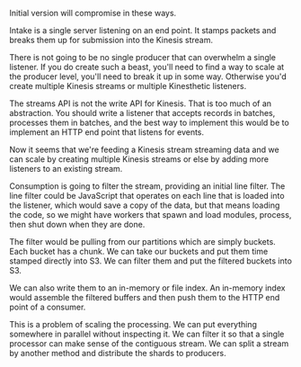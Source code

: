 Initial version will compromise in these ways.

Intake is a single server listening on an end point. It stamps packets and
breaks them up for submission into the Kinesis stream.

There is not going to be no single producer that can overwhelm a single
listener. If you do create such a beast, you'll need to find a way to scale at
the producer level, you'll need to break it up in some way. Otherwise you'd
create multiple Kinesis streams or multiple Kinesthetic listeners.

The streams API is not the write API for Kinesis. That is too much of an
abstraction. You should write a listener that accepts records in batches,
processes them in batches, and the best way to implement this would be to
implement an HTTP end point that listens for events.

Now it seems that we're feeding a Kinesis stream streaming data and we can scale
by creating multiple Kinesis streams or else by adding more listeners to an
existing stream.

Consumption is going to filter the stream, providing an initial line filter. The
line filter could be JavaScript that operates on each line that is loaded into
the listener, which would save a copy of the data, but that means loading the
code, so we might have workers that spawn and load modules, process, then shut
down when they are done.

The filter would be pulling from our partitions which are simply buckets. Each
bucket has a chunk. We can take our buckets and put them time stamped directly
into S3. We can filter them and put the filtered buckets into S3.

We can also write them to an in-memory or file index. An in-memory index would
assemble the filtered buffers and then push them to the HTTP end point of a
consumer.

This is a problem of scaling the processing. We can put everything somewhere in
parallel without inspecting it. We can filter it so that a single processor can
make sense of the contiguous stream. We can split a stream by another method and
distribute the shards to producers.
